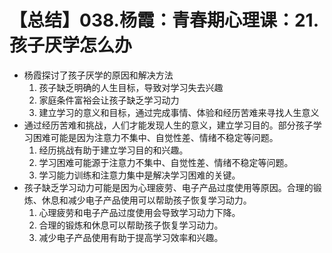 # 【总结】038.杨霞：青春期心理课：21.孩子厌学怎么办

-   杨霞探讨了孩子厌学的原因和解决方法
    1.  孩子缺乏明确的人生目标，导致对学习失去兴趣
    2.  家庭条件富裕会让孩子缺乏学习动力
    3.  建立学习的意义和目标，通过完成事情、体验和经历苦难来寻找人生意义
-   通过经历苦难和挑战，人们才能发现人生的意义，建立学习目的。部分孩子学习困难可能是因为注意力不集中、自觉性差、情绪不稳定等问题。
    1.  经历挑战有助于建立学习目的和兴趣。
    2.  学习困难可能源于注意力不集中、自觉性差、情绪不稳定等问题。
    3.  学习能力训练和注意力集中是解决学习困难的关键。
-   孩子缺乏学习动力可能是因为心理疲劳、电子产品过度使用等原因。合理的锻炼、休息和减少电子产品使用可以帮助孩子恢复学习动力。
    1.  心理疲劳和电子产品过度使用会导致学习动力下降。
    2.  合理的锻炼和休息可以帮助孩子恢复学习动力。
    3.  减少电子产品使用有助于提高学习效率和兴趣。